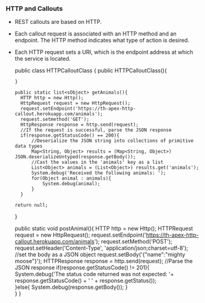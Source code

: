 ### HTTP and Callouts
* REST callouts are based on HTTP.
* Each callout request is associated with an HTTP method and an endpoint. The HTTP method indicates what type of action is desired.
* Each HTTP request sets a URI, which is the endpoint address at which the service is located.

    public class HTTPCalloutClass {
      public HTTPCalloutClass(){
        
      }
      
      public static list<sObject> getAnimals(){
        HTTP http = new Http();
        HttpRequest request = new HttpRequest();
        request.setEndpoint('https://th-apex-http-callout.herokuapp.com/animals');
        request.setmethod('GET');
        HttpResponse response = http.send(request);
        //If the request is successful, parse the JSON response
        if(response.getStatusCode() == 200){
            //Deserialize the JSON string into collections of primitive data types
            Map<String, Object> results = (Map<String, Object>) JSON.deserializeUntyped(response.getBody());
            //Cast the values in the 'animals' key as a list
            List<Object> animals = (List<Object>) results.get('animals');
            System.debug('Received the following animals: ');
            for(Object animal : animals){
                System.debug(animal);
            }
        }
        
      return null;
    }
    
    public static void postAnimal(){
        HTTP http = new Http();
        HTTPRequest request = new HttpRequest();
        request.setEndpoint('https://th-apex-http-callout.herokuapp.com/animals');
        request.setMethod('POST');
        request.setHeader('Content-Type', 'application/json;charset=utf-8');
        //set the body as a JSON object
        request.setBody('{"name":"mighty moose"}');
        HTTPResponse response = http.send(request);
        //Parse the JSON response
        if(response.getStatusCode() != 201){
            System.debug('The status code returned was not expected: '+ response.getStatusCode() + ' ' + response.getStatus());            
        }else{
            System.debug(response.getBody());
        }        
      }
    }


